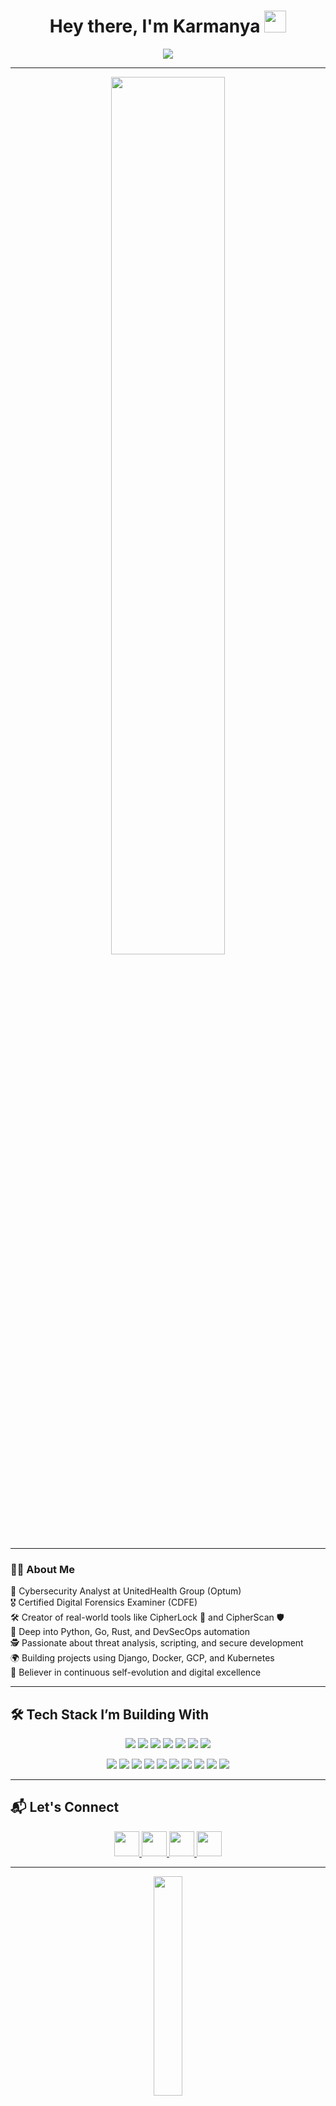 <h1 align="center">Hey there, I'm Karmanya <img src="https://media.giphy.com/media/hvRJCLFzcasrR4ia7z/giphy.gif" width="35"></h1>

<p align="center">
  <img src="https://readme-typing-svg.herokuapp.com?lines=Cybersecurity+Analyst;Full+Stack+Developer;Always+Learning+and+Building;Pushing+Limits+Daily&center=true&width=500&height=45" />
</p>

---

<p align="center">
  <img src="https://media.giphy.com/media/qgQUggAC3Pfv687qPC/giphy.gif" width="60%" />
</p>

---

### 👨‍💻 About Me

🚨 Cybersecurity Analyst at UnitedHealth Group (Optum)  
🎖 Certified Digital Forensics Examiner (CDFE)  
🛠 Creator of real-world tools like CipherLock 🔐 and CipherScan 🛡  
🐍 Deep into Python, Go, Rust, and DevSecOps automation  
🕵️ Passionate about threat analysis, scripting, and secure development  
🌍 Building projects using Django, Docker, GCP, and Kubernetes  
🧠 Believer in continuous self-evolution and digital excellence  

---

## 🛠️ Tech Stack I’m Building With

<p align="center">
  <img src="https://img.shields.io/badge/Linux-0A0A0A?style=for-the-badge&logo=linux&logoColor=white"/>
  <img src="https://img.shields.io/badge/Shell_Scripting-1C1C1C?style=for-the-badge&logo=gnu-bash&logoColor=white"/>
  <img src="https://img.shields.io/badge/Python-3776AB?style=for-the-badge&logo=python&logoColor=white"/>
  <img src="https://img.shields.io/badge/Python_OOPs-F2C43A?style=for-the-badge&logo=python&logoColor=black"/>
  <img src="https://img.shields.io/badge/Django-092E20?style=for-the-badge&logo=django&logoColor=white"/>
  <img src="https://img.shields.io/badge/Flask-000000?style=for-the-badge&logo=flask&logoColor=white"/>
  <img src="https://img.shields.io/badge/Django_Security-0A0A0A?style=for-the-badge&logo=security&logoColor=white"/>
</p>

<p align="center">
  <img src="https://img.shields.io/badge/Data_Structures-0081CB?style=for-the-badge"/>
  <img src="https://img.shields.io/badge/Algorithms-006699?style=for-the-badge"/>
  <img src="https://img.shields.io/badge/SQL-003B57?style=for-the-badge&logo=mysql&logoColor=white"/>
  <img src="https://img.shields.io/badge/Rust-000000?style=for-the-badge&logo=rust&logoColor=white"/>
  <img src="https://img.shields.io/badge/Go-00ADD8?style=for-the-badge&logo=go&logoColor=white"/>
  <img src="https://img.shields.io/badge/Kubernetes-326CE5?style=for-the-badge&logo=kubernetes&logoColor=white"/>
  <img src="https://img.shields.io/badge/Docker-2496ED?style=for-the-badge&logo=docker&logoColor=white"/>
  <img src="https://img.shields.io/badge/GCP-4285F4?style=for-the-badge&logo=google-cloud&logoColor=white"/>
  <img src="https://img.shields.io/badge/AWS-FF9900?style=for-the-badge&logo=amazonaws&logoColor=white"/>
  <img src="https://img.shields.io/badge/Azure-0078D4?style=for-the-badge&logo=microsoftazure&logoColor=white"/>
</p>

---

## 📬 Let's Connect

<p align="center">
  <a href="mailto:karmanya100@gmail.com">
    <img src="https://img.icons8.com/clouds/100/000000/gmail-new.png" width="40px" />
  </a>
  <a href="https://github.com/KarmanyaT28">
    <img src="https://img.icons8.com/clouds/100/000000/github.png" width="40px" />
  </a>
  <a href="https://linkedin.com/in/karmanya-t-3288bb106">
    <img src="https://img.icons8.com/clouds/100/000000/linkedin.png" width="40px" />
  </a>
  <a href="https://instagram.com/_karmanya.100">
    <img src="https://img.icons8.com/clouds/100/000000/instagram-new--v2.png" width="40px" />
  </a>
</p>

---

<p align="center">
  <img src="https://media.giphy.com/media/13HgwGsXF0aiGY/giphy.gif" width="30%" />
</p>
